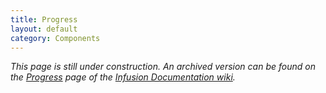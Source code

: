 ```yaml
---
title: Progress
layout: default
category: Components
---
```


_This page is still under construction. An archived version can be found on the
[Progress](http://wiki.fluidproject.org/display/docs/Progress) page of the [Infusion Documentation
wiki](http://wiki.fluidproject.org/display/docs/Infusion+Documentation)._
